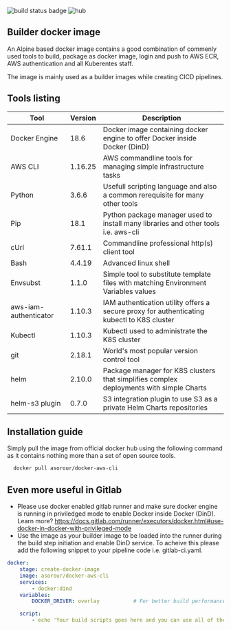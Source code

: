 ![build status badge](https://travis-ci.com/aserour/docker-aws-cli.svg?branch=master) ![hub](https://img.shields.io/docker/pulls/asorour/docker-aws-cli.svg)
## Builder docker image



An Alpine based docker image contains a good combination of commenly used tools to build, package as docker image, login and push to AWS ECR, AWS authentication and all Kuberentes staff.

The image is mainly used as a builder images while creating CICD pipelines.

## Tools listing

|Tool                   |Version        |Description                                                                               |
|-----------------------|---------------|------------------------------------------------------------------------------------------|
|Docker Engine          |18.6           |Docker image containing docker engine to offer Docker inside Docker (DinD)                |
|AWS CLI                |1.16.25        |AWS commandline tools for managing simple infrastructure tasks                            |
|Python                 |3.6.6          |Usefull scripting language and also a common rerequisite for many other tools             |
|Pip                    |18.1           |Python package manager used to install many libraries and other tools i.e. aws-cli        |
|cUrl                   |7.61.1         |Commandline professional http(s) client tool                                              |
|Bash                   |4.4.19         |Advanced linux shell                                                                      |
|Envsubst               |1.1.0          |Simple tool to substitute template files with matching Environment Variables values       |
|aws-iam-authenticator  |1.10.3         |IAM authentication utility offers a secure proxy for authenticating kubectl to K8S cluster|
|Kubectl                |1.10.3         |Kubectl used to administrate the K8S cluster                                              |
|git                    |2.18.1         |World's most popular version control tool                                                 |
|helm                   |2.10.0         |Package manager for K8S clusters that simplifies complex deployments with simple Charts   |
|helm-s3 plugin         |0.7.0          |S3 integration plugin to use S3 as a private Helm Charts repositories                     |

## Installation guide

Simply pull the image from official docker hub using the following command as it contains nothing more than a set of open source tools.

```sh
  docker pull asorour/docker-aws-cli
```

## Even more useful in Gitlab

- Please use docker enabled gitlab runner and make sure docker engine is running in priviledged mode to enable Docker inside Docker (DinD). Learn more? https://docs.gitlab.com/runner/executors/docker.html#use-docker-in-docker-with-privileged-mode
- Use the image as your builder image to be loaded into the runner during the build step initiation and enable DinD service. To acheive this please add the following snippet to your pipeline code i.e. gitlab-ci.yaml.

```yaml
docker:
    stage: create-docker-image
    image: asorour/docker-aws-cli
    services:
        - docker:dind
    variables:
        DOCKER_DRIVER: overlay           # For better build performance

    script:
        - echo 'Your build scripts goes here and you can use all of the above toolset'
```
